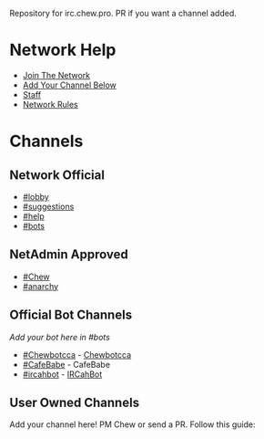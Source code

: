 Repository for irc.chew.pro. PR if you want a channel added.

<!-- Hey! Why are you modifying this file? I'll add the channels, you add the info! -->

# Network Help

- [Join The Network](info/join)
- [Add Your Channel Below](info/addchannel)
- [Staff](info/staff)
- [Network Rules](info/rules)

# Channels

## Network Official
- [#lobby](channels/lobby)
- [#suggestions](channels/suggestions)
- [#help](channels/help)
- [#bots](channels/bots)

## NetAdmin Approved
- [#Chew](channels/chew)
- [#anarchy](channels/anarchy)

## Official Bot Channels
_Add your bot here in #bots_
- [#Chewbotcca](channels/chewbotcca) - [Chewbotcca](http://github.com/Chewsterchew/ChewbotccaIRC)
- [#CafeBabe](channels/cafebabe) - CafeBabe
- [#ircahbot](channels/ircahbot) - [IRCahBot](https://github.com/Cahbots/IRCahBot)

## User Owned Channels

Add your channel here! PM Chew or send a PR. Follow this guide:
